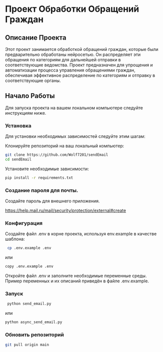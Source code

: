 # Проект Обработки Обращений Граждан

## Описание Проекта

Этот проект занимается обработкой обращений граждан, которые были предварительно обработаны нейросетью. Он распределяет
эти обращения по категориям для дальнейшей отправки в соответствующие ведомства. Проект предназначен для упрощения и
автоматизации процесса управления обращениями граждан, обеспечивая эффективное распределение по категориям и отправку в
соответствующие органы.

## Начало Работы

Для запуска проекта на вашем локальном компьютере следуйте инструкциям ниже.

### Установка

Для установки необходимых зависимостей следуйте этим шагам:

Клонируйте репозиторий на ваш локальный компьютер:

   ```bash
   git clone https://github.com/Wolf7201/sendEmail
   cd sendEmail
   ```

Установите необходимые зависимости:

   ```bash
   pip install -r requirements.txt
   ```

### Создание пароля для почты.

Создайте пароль для внешнего приложения.

https://help.mail.ru/mail/security/protection/external#create

### Конфигурация

Создайте файл .env в корне проекта, используя env.example в качестве шаблона:

   ```bash
    cp .env.example .env
   ```

или

   ```bash
   copy .env.example .env
   ```

Откройте файл .env и заполните необходимые переменные среды. Пример переменных и их описаний приведён в файле
.env.example.

### Запуск

   ```bash
    python send_email.py
   ```

или

   ```bash
   python async_send_email.py
   ```

### Обновить репозиторий

   ```bash
   git pull origin main
   ```


